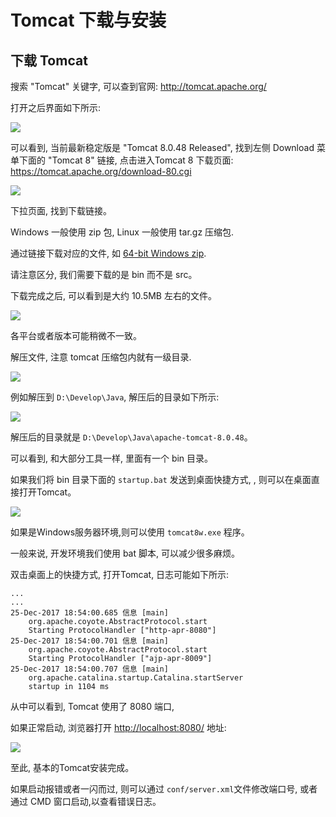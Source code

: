 # Tomcat 下载与安装


## 下载 Tomcat

搜索 "Tomcat" 关键字, 可以查到官网: <http://tomcat.apache.org/>

打开之后界面如下所示:

![](04_01_tomcat_site.png)

可以看到, 当前最新稳定版是 "Tomcat 8.0.48 Released", 找到左侧 Download 菜单下面的 "Tomcat 8" 链接, 点击进入Tomcat 8 下载页面: <https://tomcat.apache.org/download-80.cgi>

![](04_02_tomcat8_down_link.png)

下拉页面, 找到下载链接。

Windows 一般使用 zip 包, Linux 一般使用 tar.gz 压缩包.

通过链接下载对应的文件, 如 [64-bit Windows zip](http://mirrors.tuna.tsinghua.edu.cn/apache/tomcat/tomcat-8/v8.0.48/bin/apache-tomcat-8.0.48-windows-x64.zip).

请注意区分, 我们需要下载的是 bin 而不是 src。

下载完成之后, 可以看到是大约 10.5MB 左右的文件。

![](04_03_tomcat_zip.png)

各平台或者版本可能稍微不一致。


解压文件, 注意 tomcat 压缩包内就有一级目录.

![](04_04_tomcat_unzip.png)

例如解压到 `D:\Develop\Java`, 解压后的目录如下所示:

![](04_05_tomcat_dir.png)

解压后的目录就是 `D:\Develop\Java\apache-tomcat-8.0.48`。

可以看到, 和大部分工具一样, 里面有一个 bin 目录。

如果我们将 bin 目录下面的 `startup.bat` 发送到桌面快捷方式, , 则可以在桌面直接打开Tomcat。

![](04_06_tomcat_send_link.png)

如果是Windows服务器环境,则可以使用 `tomcat8w.exe` 程序。

一般来说, 开发环境我们使用 bat 脚本, 可以减少很多麻烦。


双击桌面上的快捷方式, 打开Tomcat, 日志可能如下所示:

```
...
...
25-Dec-2017 18:54:00.685 信息 [main] 
	org.apache.coyote.AbstractProtocol.start 
	Starting ProtocolHandler ["http-apr-8080"]
25-Dec-2017 18:54:00.701 信息 [main] 
	org.apache.coyote.AbstractProtocol.start 
	Starting ProtocolHandler ["ajp-apr-8009"]
25-Dec-2017 18:54:00.707 信息 [main] 
	org.apache.catalina.startup.Catalina.startServer 
	startup in 1104 ms
```

从中可以看到, Tomcat 使用了 8080 端口,  

如果正常启动, 浏览器打开 <http://localhost:8080/> 地址:

![](04_07_tomcat_8080.png)

至此, 基本的Tomcat安装完成。

如果启动报错或者一闪而过, 则可以通过 `conf/server.xml`文件修改端口号, 或者通过 CMD 窗口启动,以查看错误日志。

